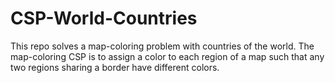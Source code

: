 # CSP-World-Countries
This repo solves a map-coloring problem with countries of the world. The map-coloring CSP is to assign a color to each region of a map such that any two regions sharing a border have different colors.
